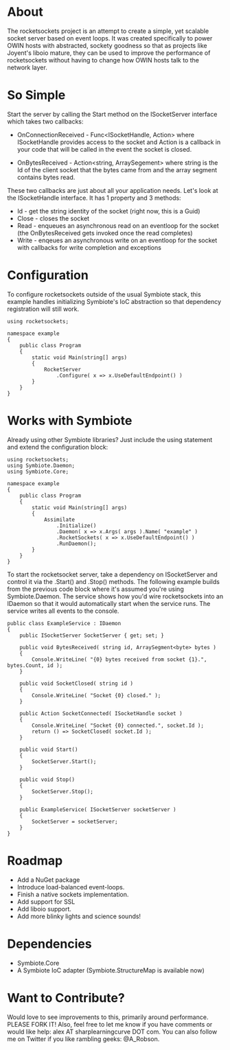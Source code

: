 # About

The rocketsockets project is an attempt to create a simple, yet scalable socket server based on event loops. It was created specifically to power OWIN hosts with abstracted, sockety goodness so that as projects like Joyent's liboio mature, they can be used to improve the performance of rocketsockets without having to change how OWIN hosts talk to the network layer.

# So Simple

Start the server by calling the Start method on the ISocketServer interface which takes two callbacks:

-  OnConnectionReceived - Func<ISocketHandle, Action> where ISocketHandle provides access to the socket and Action is a callback in your code that will be called in the event the socket is closed.

-  OnBytesReceived - Action<string, ArraySegement<byte>> where string is the Id of the client socket that the bytes came from and the array segment contains bytes read.

These two callbacks are just about all your application needs. Let's look at the ISocketHandle interface. It has 1 property and 3 methods:

-  Id - get the string identity of the socket (right now, this is a Guid)
-  Close - closes the socket
-  Read - enqueues an asynchronous read on an eventloop for the socket (the OnBytesReceived gets invoked once the read completes)
-  Write - enqeues an asynchronous write on an eventloop for the socket with callbacks for write completion and exceptions

# Configuration

To configure rocketsockets outside of the usual Symbiote stack, this example handles initializing Symbiote's IoC abstraction so that dependency registration will still work.

	using rocketsockets;
	
	namespace example
	{
		public class Program
		{
			static void Main(string[] args)
			{
				RocketServer
					.Configure( x => x.UseDefaultEndpoint() )
			}		
		}
	}

# Works with Symbiote

Already using other Symbiote libraries? Just include the using statement and extend the configuration block:

	using rocketsockets;
	using Symbiote.Daemon;
	using Symbiote.Core;
	
	namespace example
	{
		public class Program
		{
			static void Main(string[] args)
			{
				Assimilate
					.Initialize()
					.Daemon( x => x.Args( args ).Name( "example" )
					.RocketSockets( x => x.UseDefaultEndpoint() )
					.RunDaemon();
			}		
		}
	}
	
To start the rocketsocket server, take a dependency on ISocketServer and control it via the .Start() and .Stop() methods. The following example builds from the previous code block where it's assumed you're using Symbiote.Daemon. The service shows how you'd wire rocketsockets into an IDaemon so that it would automatically start when the service runs. The service writes all events to the console.

	public class ExampleService : IDaemon
	{
		public ISocketServer SocketServer { get; set; }
		
		public void BytesReceived( string id, ArraySegment<byte> bytes )
		{
			Console.WriteLine( "{0} bytes received from socket {1}.", bytes.Count, id );
		}
		
		public void SocketClosed( string id )
		{
			Console.WriteLine( "Socket {0} closed." );
		}
		
		public Action SocketConnected( ISocketHandle socket )
		{
			Console.WriteLine( "Socket {0} connected.", socket.Id );
			return () => SocketClosed( socket.Id );
		}
			
		public void Start()
		{
			SocketServer.Start();
		}
		
		public void Stop()
		{
			SocketServer.Stop();
		}
		
		public ExampleService( ISocketServer socketServer )
		{
			SocketServer = socketServer;
		}
	}
	
# Roadmap

-  Add a NuGet package
-  Introduce load-balanced event-loops.
-  Finish a native sockets implementation.
-  Add support for SSL
-  Add liboio support.
-  Add more blinky lights and science sounds!

# Dependencies

-  Symbiote.Core
-  A Symbiote IoC adapter (Symbiote.StructureMap is available now)

# Want to Contribute?

Would love to see improvements to this, primarily around performance. PLEASE FORK IT! Also, feel free to let me know if you have comments or would like help: alex AT sharplearningcurve DOT com. You can also follow me on Twitter if you like rambling geeks: @A_Robson.